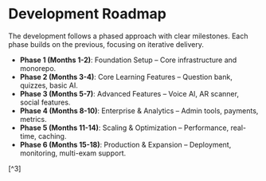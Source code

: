 # Development Roadmap

The development follows a phased approach with clear milestones. Each phase builds on the previous, focusing on iterative delivery.

- **Phase 1 (Months 1-2)**: Foundation Setup – Core infrastructure and monorepo.
- **Phase 2 (Months 3-4)**: Core Learning Features – Question bank, quizzes, basic AI.
- **Phase 3 (Months 5-7)**: Advanced Features – Voice AI, AR scanner, social features.
- **Phase 4 (Months 8-10)**: Enterprise \& Analytics – Admin tools, payments, metrics.
- **Phase 5 (Months 11-14)**: Scaling \& Optimization – Performance, real-time, caching.
- **Phase 6 (Months 15-18)**: Production \& Expansion – Deployment, monitoring, multi-exam support.

[^3]
